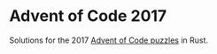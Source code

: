 # Advent of Code 2017

Solutions for the 2017 [Advent of Code puzzles](https://adventofcode.com/2017/) in Rust.
